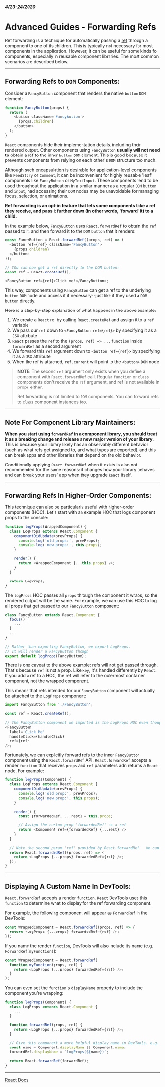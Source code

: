##### 4/23-24/2020
# Advanced Guides - Forwarding Refs
Ref forwarding is a technique for automatically passing a [ref](https://reactjs.org/docs/refs-and-the-dom.html) through a component to one of its children.  This is typically not necessary for most components in the application.  However, it can be useful for some kinds fo components, especially in reusable component libraries.  The most common scenarios are described below.

---

## Forwarding Refs to `DOM` Components:
Consider a `FancyButton` component that renders the native `button` `DOM` element:

```js
function FancyButton(props) {
  return (
    <button className='FancyButton'>
      {props.children}
    </button>
  );
}
```

`React` components hide their implementation details, including their rendered output.  Other components using `FancyButton` **usually will not need to** obtain a ref to the inner `button` `DOM` element.   This is good because it prevents components from relying on each other's `DOM` structure too much.

Although such encapsulation is desirable for application-level components like `FeedStory` or `Comment`, it can be inconvenient for highly reusable 'leaf' components like `FancyButton` or `MyTextInput`.  These components tend to be used throughout the application in a similar manner as a regular `DOM` `button` and `input`, nad accessing their `DOM` nodes may be unavoidable for managing focus, selection, or animations.

**Ref forwarding is an opt-in feature that lets some components take a ref they receive, and pass it further down (in other words, 'forward' it) to a child.**

In the example below, `FancyButton` uses `React.forwardRef` to obtain the `ref` passed to it, and then forward it to the `DOM` `button` that it renders:

```js
const FancyButton = React.forwardRef((props, ref) => (
  <button ref={ref} className='FancyButton'>
    {props.children}
  </button>
));

// YOu can now get a ref directly to the DOM button: 
const ref = React.createRef();

<FancyButton ref={ref}>Click me!</FancyButton>;
```

This way, components using `FancyButton` can get a ref to the underlying `button` `DOM` node and access it if necessary--just like if they used a `DOM` `button` directly.

Here is a step-by-step explanation of what happens in the above example:
  1. We create a `React` ref by calling `React.createRef` and assign it to a `ref` variable
  2. We pass our `ref` down to `<FancyButton ref={ref}>` by specifying it as a `JSX` attribute
  3. `React` passes the `ref` to the `(props, ref) => ...` `function` inside `forwardRef` as a second argument
  4. We forward this `ref` argument down to `<button ref={ref}>` by specifying it as a `JSX` attribute
  5. When the ref is attached, `ref.current` will point to the `<button>` `DOM` node

  > **NOTE**: The second `ref` argument only exists when you define a component with `React.forwardRef` call.  Regular `function` or `class` components don't receive the `ref` argument, and ref is not available in props either.
  >
  > Ref forwarding is not limited to `DOM` components.  You can forward refs to `class` component instances too.

---

## Note For Component Library Maintainers:
**When you start using `forwardRef` in a component library, you should treat it as a breaking change and release a new major version of your library**.  This is because your library likely has an observably different behavior (such as what refs get assigned to, and what types are exported), and this can break apps and other libraries that depend on the old behavior.

Conditionally applying `React.forwardRef` when it exists is also not recommended for the same reasons:  it changes how your library behaves and can break your users' app when they upgrade `React` itself.

---

## Forwarding Refs In Higher-Order Components:
This technique can also be particularly useful with higher-order components (HOC).  Let's start with an example HOC that logs component props to the console:

```js
function logProps(WrappedComponent) {
  class LogProps extends React.Component {
    componentDidUpdate(prevProps) {
      console.log('old props:', prevProps);
      console.log('new props:', this.props);
    }

    render() {
      return <WrappedComponent {...this.props} />;
    }
  }

  return LogProps;
}
```

The `logProps` HOC passes all `props` through the component it wraps, so the rendered output will be the same.  For example, we can use this HOC to log all props that get passed to our `FancyButton` component:

```js
class FancyButton extends React.Component {
  focus() {
    ...
  }
  ...
}

// Rather than exporting FancyButton, we export LogProps.
// It will render a FancyButton though
export default logProps(FancyButton);
```

There is one caveat to the above example:  refs will not get passed through.  That's because `ref` is not a prop.  Like `key`, it's handled differently by `React`.  If you add a ref to a HOC, the ref will refer to the outermost container component, not the wrapped component.

This means that refs intended for our `FancyButton` component will actually be attached to the `LogProps` component:

```js
import FancyButton from './FancyButton';

const ref = React.createRef();

// The FancyButton component we imported is the LogProps HOC even though the referred output will be the same, our ref will point to the LogProps instead of the inner FancyButton component!  This means we can't call e.g. ref.current.focus()
<FancyButton
  label='Click Me'
  handleClick={handleClick}
  ref={ref}
/>;
```

Fortunately, we can explicitly forward refs to the inner `FancyButton` component using the `React.forwardRef` API.  `React.forwardRef` accepts a render `function` that receives `props` and `ref` parameters adn returns a `React` node.  For example:

```js
function logProps(Component) {
  class LogProps extends React.Component {
    componentDidUpdate(prevProps) {
      console.log('old prop:', prevProps);
      console.log('new prop:', this.props);
    }

    render() {
      const {forwardedRef, ...rest} = this.props;

      // Assign the custom prop 'forwardedRef' as a ref
      return <Component ref={forwardedRef} {...rest} />
    }
  }

  // Note the second param 'ref' provided by React.forwardRef.  We can pas it along to LogProps as a regular prop, e.g. 'forwardedRef' and it can then be attached to the Component 
  return React.forwardedRef((props, ref) => {
    return <LogProps {...props} forwardedRef={ref} />;
  });
}
```

---

## Displaying A Custom Name In DevTools:
`React.forwardRef` accepts a render `function`.  `React` DevTools uses this `function` to determine what to display for the ref forwarding component.

For example, the following component will appear as `ForwardRef` in the DevTools:

```js
const WrappedComponent = React.forwardRef((props, ref) => {
  return <LogProps {...props} forwardedRef={ref} />;
});
```  

If you name the render `function`, DevTools will also include its name (e.g. `ForwardRef(myFunction)`):

```js
const WrappedComponent = React.forwardRef(
  function myFunction(props, ref) {
    return <LogProps {...props} forwardedRef={ref} />;
  }
);
```

You can even set the `function`'s `displayName` property to include the component you’re wrapping:

```js
function logProps(Component) {
  class LogProps extends React.Component {
    ...
  }

  function forwardRef(props, ref) {
    return <LogProps {...props} forwardedRef={ref} />;
  }

  // Give this component a more helpful display name in DevTools. e.g. "ForwardRef(logProps(MyComponent))"
  const name = Component.displayName || Component.name;
  forwardRef.displayName = `logProps(${name})`;

  return React.forwardRef(forwardRef);
}
```

---

[React Docs](https://reactjs.org/docs/forwarding-refs.html)